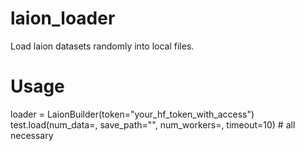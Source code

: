 # laion_loader
Load laion datasets randomly into local files.

# Usage
loader = LaionBuilder(token="your_hf_token_with_access")
test.load(num_data=, save_path="", num_workers=, timeout=10) # all necessary
